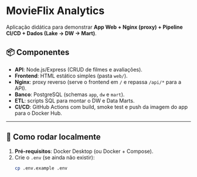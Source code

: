 # MovieFlix Analytics

Aplicação didática para demonstrar **App Web + Nginx (proxy) + Pipeline CI/CD + Dados (Lake → DW → Mart)**.

## 📦 Componentes

- **API**: Node.js/Express (CRUD de filmes e avaliações).
- **Frontend**: HTML estático simples (pasta `web/`).
- **Nginx**: proxy reverso (serve o frontend em `/` e repassa `/api/*` para a API).
- **Banco**: PostgreSQL (schemas `app`, `dw` e `mart`).
- **ETL**: scripts SQL para montar o DW e Data Marts.
- **CI/CD**: GitHub Actions com build, smoke test e push da imagem do app para o Docker Hub.

---

## 🚀 Como rodar localmente

1. **Pré-requisitos**: Docker Desktop (ou Docker + Compose).
2. Crie o `.env` (se ainda não existir):
   ```bash
   cp .env.example .env
   ```
